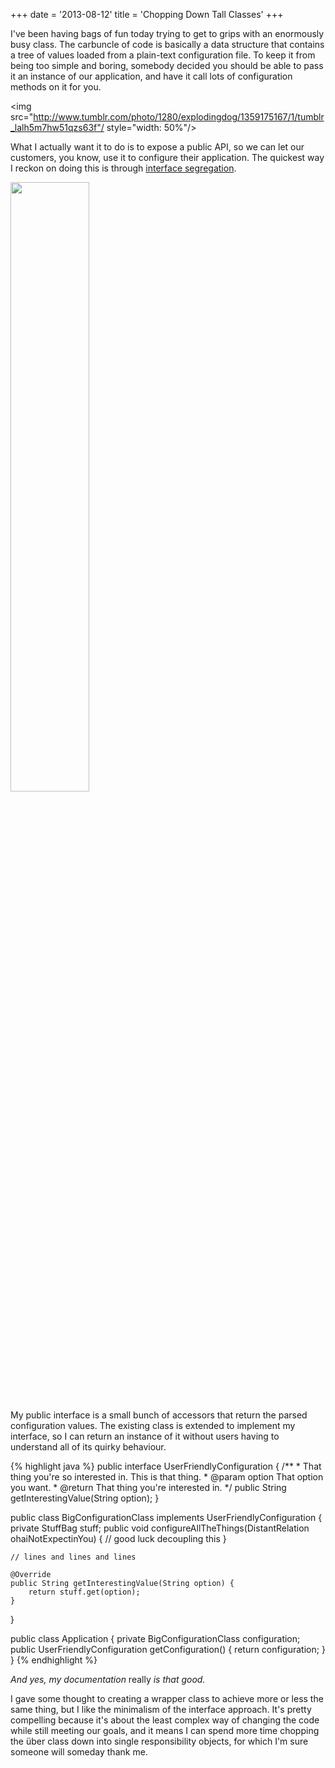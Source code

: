+++
date = '2013-08-12'
title = 'Chopping Down Tall Classes'
+++

I've been having bags of fun today trying to get to grips with an
enormously busy class. The carbuncle of code is basically a
data structure that contains a tree of values loaded from a
plain-text configuration file. To keep it from being too simple and
boring, somebody decided you should be able to pass it an instance
of our application, and have it call lots of configuration methods
on it for you.

<img src="http://www.tumblr.com/photo/1280/explodingdog/1359175167/1/tumblr_lalh5m7hw51qzs63f"/ style="width: 50%"/>

What I actually want it to do is to expose a public API, so we can
let our customers, you know, use it to configure their application. The
quickest way I reckon on doing this is through [interface segregation](https://en.wikipedia.org/wiki/Interface_segregation_principle).

<img src="http://www.explodingdog.com/drawing/myrobotgarden.gif" style="width: 50%" />

My public interface is a small bunch of accessors that return
the parsed configuration values. The existing class is extended
to implement my interface, so I can return an instance of it
without users having to understand all of its quirky behaviour.

{% highlight java %}
public interface UserFriendlyConfiguration {
    /**
     * That thing you're so interested in. This is that thing.
     * @param option  That option you want.
     * @return That thing you're interested in.
     */
    public String getInterestingValue(String option);
}

public class BigConfigurationClass implements UserFriendlyConfiguration {
    private StuffBag<Stuff> stuff;
    public void configureAllTheThings(DistantRelation ohaiNotExpectinYou) {
        // good luck decoupling this
    }

    // lines and lines and lines

    @Override
    public String getInterestingValue(String option) {
        return stuff.get(option);
    }
}

public class Application {
    private BigConfigurationClass configuration;
    public UserFriendlyConfiguration getConfiguration() {
        return configuration;
    }
}
{% endhighlight %}

*And yes, my documentation* really *is that good.*

I gave some thought to creating a wrapper class to achieve more or less the
same thing, but I like the minimalism of the interface approach. It's
pretty compelling because it's about the least complex way of changing
the code while still meeting our goals, and it means I can spend more time
chopping the über class down into single responsibility objects, for
which I'm sure someone will someday thank me.
